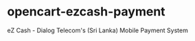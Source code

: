 opencart-ezcash-payment
=======================

eZ Cash - Dialog Telecom's (Sri Lanka) Mobile Payment System
